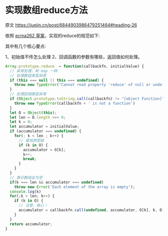# 实现数组reduce方法

原文 <https://juejin.cn/post/6844903986479251464#heading-26>

依照 [ecma262 草案](https://p1-jj.byteimg.com/tos-cn-i-t2oaga2asx/gold-user-assets/2019/11/3/16e311ed2bfa8fad~tplv-t2oaga2asx-zoom-in-crop-mark:3024:0:0:0.awebp)，实现的reduce的规范如下:

其中有几个核心要点:

1、初始值不传怎么处理
2、回调函数的参数有哪些，返回值如何处理。

```js
Array.prototype.reduce  = function(callbackfn, initialValue) {
  // 异常处理，和 map 一样
  // 处理数组类型异常
  if (this === null || this === undefined) {
    throw new TypeError("Cannot read property 'reduce' of null or undefined");
  }
  // 处理回调类型异常
  if (Object.prototype.toString.call(callbackfn) != "[object Function]") {
    throw new TypeError(callbackfn + ' is not a function')
  }
  let O = Object(this);
  let len = O.length >>> 0;
  let k = 0;
  let accumulator = initialValue;
  if (accumulator === undefined) {
    for(; k < len ; k++) {
      // 查找原型链
      if (k in O) {
        accumulator = O[k];
        k++;
        break;
      }
    }
  }
  // 表示数组全为空
  if(k === len && accumulator === undefined) 
    throw new Error('Each element of the array is empty');
  console.log(k)
  for(;k < len; k++) {
    if (k in O) {
      // 注意，核心！
      accumulator = callbackfn.call(undefined, accumulator, O[k], k, O);
    }
  }
  return accumulator;
}
```